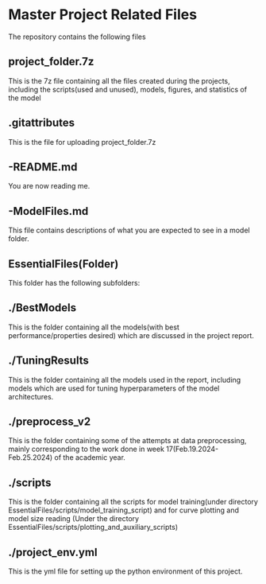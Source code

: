 Master Project Related Files
=================

The repository contains the following files

project_folder.7z
--------

This is the 7z file containing all the files created during the projects, including the scripts(used and unused), models, figures, and statistics of the model

.gitattributes
--------

This is the file for uploading project_folder.7z

-README.md
--------

You are now reading me.

-ModelFiles.md
--------

This file contains descriptions of what you are expected to see in a model folder.

EssentialFiles(Folder)
---------

This folder has the following subfolders:

./BestModels
----
This is the folder containing all the models(with best performance/properties desired) which are discussed in the project report.

./TuningResults
----
This is the folder containing all the models used in the report, including models which are used for tuning hyperparameters of the model architectures.

./preprocess_v2
----
This is the folder containing some of the attempts at data preprocessing, mainly corresponding to the work done in week 17(Feb.19.2024-Feb.25.2024) of the academic year.

./scripts
----
This is the folder containing all the scripts for model training(under directory EssentialFiles/scripts/model_training_script) and for curve plotting and model size reading
(Under the directory EssentialFiles/scripts/plotting_and_auxiliary_scripts)

./project_env.yml
----
This is the yml file for setting up the python environment of this project.
